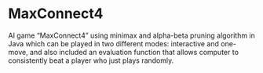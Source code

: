 # MaxConnect4
 AI game “MaxConnect4” using minimax and alpha-beta pruning algorithm in Java which can be played in two different modes: interactive and one-move, and also included an evaluation function that allows computer to consistently beat a player who just plays randomly.

